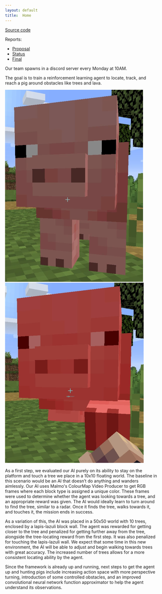 ```yaml
---
layout: default
title:  Home
---
```


[Source code](https://github.com/kchian/MAI_Project)

Reports:

- [Proposal](proposal.html)
- [Status](status.html)
- [Final](final.html)

Our team spawns in a discord server every Monday at 10AM.

The goal is to train a reinforcement learning agent to locate, track, and reach a pig around obstacles like trees and lava.
  
![The Target](images/pig.png) ![The Destruction](images/pig2.png)
  
As a first step, we evaluated our AI purely on its ability to stay on the platform and touch a tree we place in a 10x10 floating world. The baseline in this scenario would be an AI that doesn’t do anything and wanders aimlessly. Our AI uses Malmo's ColourMap Video Producer to get RGB frames where each block type is assigned a unique color. These frames were used to determine whether the agent was looking towards a tree, and an appropriate reward was given. The AI would ideally learn to turn around to find the tree, similar to a radar. Once it finds the tree, walks towards it, and touches it, the mission ends in success. 

As a variation of this, the AI was placed in a 50x50 world with 10 trees, enclosed by a lapis-lazuli block wall. The agent was rewarded for getting closer to the tree and penalized for getting further away from the tree, alongside the tree-locating reward from the first step. It was also penalized for touching the lapis-lazuli wall. We expect that some time in this new environment, the AI will be able to adjust and begin walking towards trees with great accuracy. The increased number of trees allows for a more consistent locating ability by the agent.

Since the framework is already up and running, next steps to get the agent up and hunting pigs include increasing action space with more perspective turning, introduction of some controlled obstacles, and an improved convolutional neural network function approximator to help the agent understand its observations.

